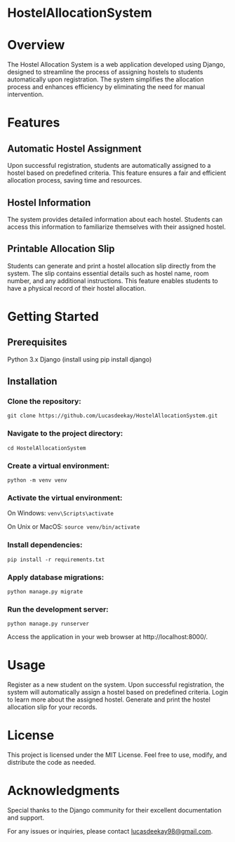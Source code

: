 # HostelAllocationSystem

# Overview
The Hostel Allocation System is a web application developed using Django, designed to streamline the process of assigning hostels to students automatically upon registration. The system simplifies the allocation process and enhances efficiency by eliminating the need for manual intervention.

# Features

## Automatic Hostel Assignment
Upon successful registration, students are automatically assigned to a hostel based on predefined criteria. This feature ensures a fair and efficient allocation process, saving time and resources.

## Hostel Information
The system provides detailed information about each hostel. Students can access this information to familiarize themselves with their assigned hostel.

## Printable Allocation Slip
Students can generate and print a hostel allocation slip directly from the system. The slip contains essential details such as hostel name, room number, and any additional instructions. This feature enables students to have a physical record of their hostel allocation.

# Getting Started

## Prerequisites
Python 3.x
Django (install using pip install django)

## Installation

### Clone the repository:
```git clone https://github.com/Lucasdeekay/HostelAllocationSystem.git```

### Navigate to the project directory:
```cd HostelAllocationSystem```

### Create a virtual environment:
```python -m venv venv```

### Activate the virtual environment:
On Windows:
```venv\Scripts\activate```

On Unix or MacOS:
```source venv/bin/activate```

### Install dependencies:
```pip install -r requirements.txt```

### Apply database migrations:
```python manage.py migrate```

### Run the development server:
```python manage.py runserver```

Access the application in your web browser at http://localhost:8000/.

# Usage
Register as a new student on the system.
Upon successful registration, the system will automatically assign a hostel based on predefined criteria.
Login to learn more about the assigned hostel.
Generate and print the hostel allocation slip for your records.


# License
This project is licensed under the MIT License. Feel free to use, modify, and distribute the code as needed.

# Acknowledgments
Special thanks to the Django community for their excellent documentation and support.

For any issues or inquiries, please contact lucasdeekay98@gmail.com.
